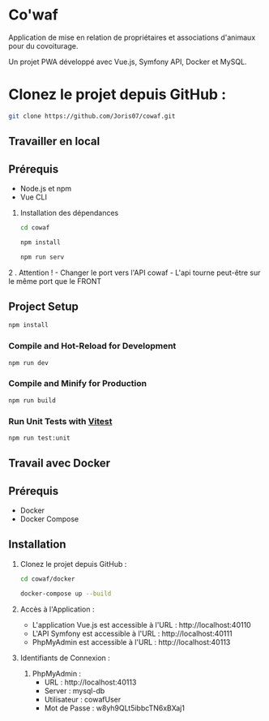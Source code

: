 # Co'waf

Application de mise en relation de propriétaires et associations d'animaux pour du covoiturage.

Un projet PWA développé avec Vue.js, Symfony API, Docker et MySQL.

# Clonez le projet depuis GitHub :

   ```bash
   git clone https://github.com/Joris07/cowaf.git
   ```

## Travailler en local

## Prérequis

- Node.js et npm
- Vue CLI

1. Installation des dépendances
    ```bash
    cd cowaf

    npm install

    npm run serv
    ```
    
2 . Attention !
    - Changer le port vers l'API cowaf
    - L'api tourne peut-être sur le même port que le FRONT
## Project Setup

```sh
npm install
```

### Compile and Hot-Reload for Development

```sh
npm run dev
```

### Compile and Minify for Production

```sh
npm run build
```

### Run Unit Tests with [Vitest](https://vitest.dev/)

```sh
npm run test:unit
```

## Travail avec Docker

## Prérequis

- Docker
- Docker Compose

## Installation

1. Clonez le projet depuis GitHub :

   ```bash
   cd cowaf/docker

   docker-compose up --build
   ```

2. Accès à l'Application :
    - L'application Vue.js est accessible à l'URL : http://localhost:40110
    - L'API Symfony est accessible à l'URL : http://localhost:40111
    - PhpMyAdmin est accessible à l'URL : http://localhost:40113

3. Identifiants de Connexion :

    1. PhpMyAdmin :
        - URL : http://localhost:40113
        - Server : mysql-db
        - Utilisateur : cowafUser
        - Mot de Passe : w8yh9QLt5ibbcTN6xBXaj1
